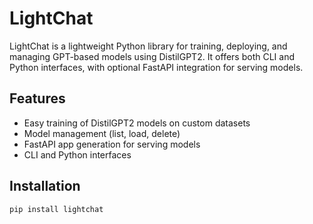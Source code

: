 # LightChat

LightChat is a lightweight Python library for training, deploying, and managing GPT-based models using DistilGPT2. It offers both CLI and Python interfaces, with optional FastAPI integration for serving models.

## Features

- Easy training of DistilGPT2 models on custom datasets
- Model management (list, load, delete)
- FastAPI app generation for serving models
- CLI and Python interfaces

## Installation

```bash
pip install lightchat
